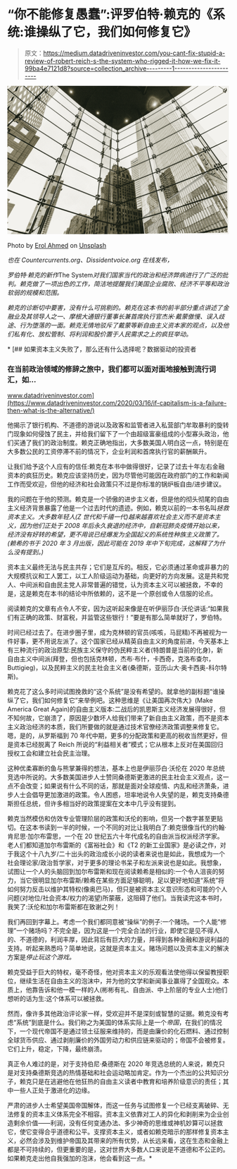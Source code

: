 # “你不能修复愚蠢”:评罗伯特·赖克的《系统:谁操纵了它，我们如何修复它》

> 原文：<https://medium.datadriveninvestor.com/you-cant-fix-stupid-a-review-of-robert-reich-s-the-system-who-rigged-it-how-we-fix-it-99ba4e7121d8?source=collection_archive---------1----------------------->

![](img/975787d7dad7391eaa9d0a06a85d588d.png)

Photo by [Erol Ahmed](https://unsplash.com/@erol?utm_source=medium&utm_medium=referral) on [Unsplash](https://unsplash.com?utm_source=medium&utm_medium=referral)

*也在 Countercurrents.org、Dissidentvoice.org 在线发布，*[](https://www.nyjournalofbooks.com/book-review/system-who-rigged)

*罗伯特·赖克的新作*The System*对我们国家当代的政治和经济弊病进行了广泛的批判。赖克做了一项出色的工作，简洁地提醒我们美国企业腐败、经济不平等和政治软弱的规模和范围。*

*赖克的诊断切中要害，没有什么可挑剔的。赖克在这本书的前半部分重点讲述了金融业及其领导人之一、摩根大通银行董事长兼首席执行官杰米·戴蒙傲慢、误入歧途、行为堕落的一面。赖克无情地驳斥了戴蒙等新自由主义资本家的观点，以及他们私有化、放松管制、将利润和股价置于人民需求之上的疯狂举动。*

*[](https://www.datadriveninvestor.com/2020/03/16/if-capitalism-is-a-failure-then-what-is-the-alternative/) [## 如果资本主义失败了，那么还有什么选择呢？数据驱动的投资者

### 在当前政治领域的修辞之旅中，我们都可以面对面地接触到流行词汇，如…

www.datadriveninvestor.com](https://www.datadriveninvestor.com/2020/03/16/if-capitalism-is-a-failure-then-what-is-the-alternative/) 

他揭示了银行机构、不道德的游说以及政客和监管者进入私营部门牟取暴利的旋转门现象如何侵蚀了民主，并给我们留下了一个由超级富豪组成的小型寡头政治，他们买通了我们的政治制度。赖克正确地指出，大多数美国人明白这一点，特别是在大多数公民的工资停滞不前的情况下，企业利润和首席执行官的薪酬飙升。

让我们给予这个人应有的信任:赖克在本书中做得很好，记录了过去十年左右金融资本的疯狂历史。赖克应该坚持历史，因为尽管他可能因在政府部门的工作和新闻工作而受欢迎，但他的经济和社会政策只不过是你标准的锅炉板自由/进步建议。

我的问题在于他的预测。赖克是一个骄傲的进步主义者，但是他的彻头彻尾的自由主义经济背景暴露了他是一个过去时代的遗迹。例如，赖克以前的一本书名叫*拯救资本主义。大多数年轻人(Z 世代和千禧一代)越来越喜欢社会主义而不是资本主义，因为他们正处于 2008 年后永久衰退的经济中，自新冠肺炎疫情开始以来，经济没有好转的希望，更不用说已经爆发为全国起义的系统性种族主义政策了。(赖希的书于 2020 年 3 月出版，因此可能在 2019 年中下旬完成，这解释了为什么没有提到。)*

资本主义最终无法与民主共存；它们是互斥的。相反，它必须通过革命或非暴力的大规模抗议和工人罢工，以工人阶级运动为基础，向更好的方向发展。这是共和党人、中间派和自由民主党人非常普遍的错觉，认为资本主义可以被拯救，不幸的是，这是赖克在本书的结论中所依赖的，这不是一个原创或令人信服的论点。

阅读赖克的文章有点令人不安，因为这听起来像是在听伊丽莎白·沃伦讲话:“如果我们有正确的政策、财富税，并监管这些银行！”要是有那么简单就好了，罗伯特。

时间已经过去了。在进步圈子里，成为克林顿的官员(咳咳，马屁精)不再被视为一件好事，更不用说左派了。这个国家已经从精英自由主义的角度前进，今天基本上有三种流行的政治原型:民族主义保守的伪民粹主义者(特朗普是当前的化身)，新自由主义中间派(拜登，但也包括克林顿，杰布·布什，卡西奇，克洛布查尔，Buttigieg)，以及民粹主义的民主社会主义者(桑德斯，亚历山大·奥卡西奥-科尔特斯)。

赖克花了这么多时间试图挽救的“这个系统”是没有希望的。就拿他的副标题“谁操纵了它，我们如何修复它”来举例吧。这种思维是《让美国再次伟大》(Make America Great Again)的自由主义版本:二战后的凯恩斯主义经济发展得很好，但不知何故，它崩溃了，原因是少数坏人给我们带来了新自由主义政策，而不是资本主义政治经济的本质，我们所要做的就是通过技术官僚经济政策调整来修复它。嗯，是的，从罗斯福到 70 年代中期，更多的分配政策和更高的税收当然更好，但是资本已经脱离了 Reich 所说的“利益相关者”模式；它从根本上反对在美国回归授权工会和建立社会民主治理。

这种优柔寡断的鱼与熊掌兼得的想法，基本上也是伊丽莎白·沃伦在 2020 年总统竞选中所说的。大多数美国进步人士赞同桑德斯更激进的民主社会主义观点，这一点不会改变；如果说有什么不同的话，那就是面对全球疫情、内乱和经济萧条，进步人士会倡导更加激进的政策。令人困惑，坦率地说令人失望的是，赖克支持桑德斯担任总统，但许多相当好的政策提案在文本中几乎没有提到。

赖克当然模仿和仿效专业管理阶层的政策和沃伦的影响，但另一个数字甚至更贴切。在这本书读到一半的时候，一个不同的对比让我明白了:赖克很像当代的约翰·肯尼思·加尔布雷思，一个在 20 世纪五六十年代成名的自由派当权派经济学家。老人们都知道加尔布雷斯的《富裕社会》和《T2 的新工业国家》是必读之作，对于我这个十八九岁/二十出头的政治成长小说的读者来说也是如此，我想成为一个社会理论家/政治哲学家，对于更多的理论书呆子和左派来说也是如此。我想象，试图让一个人的头脑回到加尔布雷斯和现在阅读赖希是相似的:一个令人沮丧的努力，当它很明显加尔布雷斯/赖希在某些方面足够聪明，足以更好地知道“系统”将如何努力反击以维护其特权(像奥巴马)，但只是被资本主义意识形态和可能的个人问题(对地位/社会资本/权力的渴望)所蒙蔽，这阻碍了他们。当我读完这本书时，我笑了:沃伦和加尔布雷斯都在致谢之列！

我们再回到字幕上。考虑一个我们都同意被“操纵”的例子:一个赌场。一个人能“修理”一个赌场吗？不完全是，因为这是一个完全合法的行业，即使它是见不得人的、不道德的，利润丰厚，因此背后有巨大的力量，并得到各种金融和游说利益的支持。听起来熟悉吗？简单地说，这就是资本主义。赌场问题以及资本主义的解决方案是*停止玩这个游戏。*

赖克受益于巨大的特权，毫不奇怪，他对资本主义的乐观看法使他得以保留教授职位，继续生活在自由主义的泡沫中，并为他的文学和新闻事业赢得了全国观众。本质上，他靠告诉和他一模一样的人(彬彬有礼、自由派、中上阶层的专业人士)他们想听的话为生:这个体系可以被拯救。

然而，像许多其他政治评论家一样，受欢迎并不是深刻或智慧的证据。赖克没有考虑“系统”到底是什么。我们称之为美国的体系实际上是一个*帝国*，在我们的情况下，一个现代帝国不是通过领土征服来维持的，而是由廉价的化石燃料、通过控制全球货币供应、通过剥削廉价的外国劳动力和供应链来驱动的；帝国不会被修复。它们上升，稳定，下降，最终崩溃。

真正令人难过的是，对于支持伯尼·桑德斯在 2020 年竞选总统的人来说，赖克只是对支持桑德斯竞选的热情基础和社会运动略加肯定。作为一个杰出的公共知识分子，赖克只是在逃避他在他狂热的自由主义读者中教育和培养阶级意识的责任；其中一些人正处于激进化的边缘。

严肃的进步人士希望美国帝国解体，而这一任务与试图修复一个已经支离破碎、无法修复的资本主义体系完全不相容。资本主义依靠对工人的异化和剥削来为企业创造剩余价值——利润，没有任何变通办法、多少神奇的思维或神机妙算可以拯救它，使它变得合乎道德和公平。支撑资本主义，或者如赖克暗示的那样修复资本主义，必然会涉及到维护帝国及其带来的所有优势，从长远来看，这在生态和金融上都是不可持续的，但更重要的是，这对世界大多数人口来说是不道德和不公正的。如果赖克走出他自我强加的泡沫，他会看到这一点。*